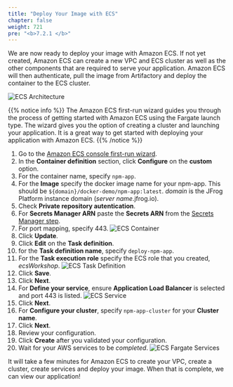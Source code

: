 ```yaml
---
title: "Deploy Your Image with ECS"
chapter: false
weight: 721
pre: "<b>7.2.1 </b>"
---
```

We are now ready to deploy your image with Amazon ECS. If not yet created, Amazon ECS can create a new VPC and ECS cluster as well as the other components that are required to serve your application. Amazon ECS will then authenticate, pull the image from Artifactory and deploy the container to the ECS cluster.

![ECS Architecture](/images/ecs-architecture.svg)

{{% notice info %}}
The Amazon ECS first-run wizard guides you through the process of getting started with Amazon ECS using the Fargate launch type. The wizard gives you the option of creating a cluster and launching your application. It is a great way to get started with deploying your application with Amazon ECS. 
{{% /notice %}}

1. Go to the [Amazon ECS console first-run wizard](https://console.aws.amazon.com/ecs/home#/firstRun).
2. In the **Container definition** section, click **Configure** on the **custom** option.
3. For the container name, specify ```npm-app```.
4. For the **Image** specify the docker image name for your npm-app. This should be ```${domain}/docker-demo/npm-app:latest```. _domain_ is the JFrog Platform instance domain (_server name_.jfrog.io).
5. Check **Private repository autentication**.
6. For **Secrets Manager ARN** paste the **Secrets ARN** from the [Secrets Manager step](80_configure_ecs_secrets.html).
7. For port mapping, specify 443.
![ECS Container](/images/ecs-container.png)
8. Click **Update**.
9. Click **Edit** on the **Task definition**.
10. for the **Task definition name**, specify ```deploy-npm-app```.
11. For the **Task execution role** specify the ECS role that you created, _ecsWorkshop_.
![ECS Task Definition](/images/ecs-task-definition.png)
12. Click **Save**.
13. Click **Next**.
14. For **Define your service**, ensure **Application Load Balancer** is selected and port 443 is listed.
![ECS Service](/images/ecs-service.png)
15. Click **Next**.
16. For **Configure your cluster**, specify ```npm-app-cluster``` for your **Cluster name**.
17. Click **Next**.
18. Review your configuration.
19. Click **Create** after you validated your configuration.
20. Wait for your AWS services to be _completed_.
![ECS Fargate Services](/images/ecs-fargate-services.png)

It will take a few minutes for Amazon ECS to create your VPC, create a cluster, create services and deploy your image. When that is complete, we can view our application!
